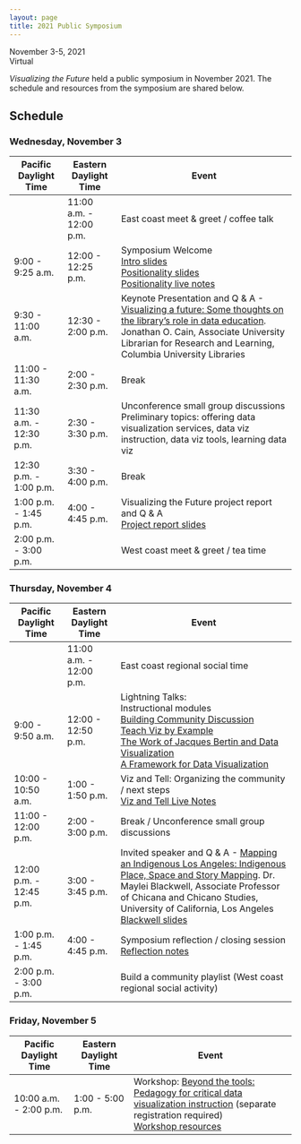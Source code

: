 ```yaml
---
layout: page
title: 2021 Public Symposium
---
```


November 3-5, 2021    
Virtual    

*Visualizing the Future* held a public symposium in November 2021. The schedule and resources from the symposium are shared below.

## Schedule

### Wednesday, November 3

| Pacific Daylight Time | Eastern Daylight Time | Event |
| ----- | ----- | ----- |
|  | 11:00 a.m. - 12:00 p.m. | East coast meet & greet / coffee talk|
| 9:00 - 9:25 a.m. | 12:00 - 12:25 p.m. | Symposium Welcome <br /> [Intro slides](https://docs.google.com/presentation/d/1EZ6_vgfs9ImgGtSZPc9mNc9Vi2CAgzRLZ-XUvMSzLOE/edit#slide=id.p) <br /> [Positionality slides](https://docs.google.com/presentation/d/1cS7_c6yWq6k4nob7bMTedY4Hz4C6U34QG367zaMKLcY/edit?usp=sharing) <br /> [Positionality live notes](https://docs.google.com/document/d/1BGNU_y4VVpIrxKhX5nCHIim4yudTaOePANKd9yMt98g/edit?usp=sharing)  |
| 9:30 - 11:00 a.m. | 12:30 - 2:00 p.m. | Keynote Presentation and Q & A - [Visualizing a future: Some thoughts on the library’s role in data education](keynote). Jonathan O. Cain, Associate University Librarian for Research and Learning, Columbia University Libraries |
| 11:00 - 11:30 a.m. | 2:00 - 2:30 p.m. | Break |
| 11:30 a.m. - 12:30 p.m. | 2:30 - 3:30 p.m. | Unconference small group discussions <br />Preliminary topics: offering data visualization services, data viz instruction, data viz tools, learning data viz|
| 12:30 p.m. - 1:00 p.m. | 3:30 - 4:00 p.m. | Break |
| 1:00 p.m. - 1:45 p.m. | 4:00 - 4:45 p.m. | Visualizing the Future project report and Q & A <br />[Project report slides](https://docs.google.com/presentation/d/1QA-a1M8iMW9RWcwQI7v3G_7wOvxCexrvBGbGszZTlTg/edit?usp=sharing )|
| 2:00 p.m. - 3:00 p.m. |  | West coast meet & greet / tea time |

### Thursday, November 4

| Pacific Daylight Time | Eastern Daylight Time | Event |
| ----- | ----- | ----- |
|  | 11:00 a.m. - 12:00 p.m. | East coast regional social time |
| 9:00 - 9:50 a.m. | 12:00 - 12:50 p.m. | Lightning Talks:<br />Instructional modules<br />[Building Community Discussion](https://docs.google.com/presentation/d/1wvvU-Z9C3OYf2ET8HFUyM9WOfvqS0lM1NK40_vAVdkg/edit?usp=sharing)<br />[Teach Viz by Example](https://docs.google.com/presentation/d/1BMOB8u0m59_-dwpdzC8_VONdk2456PsYS_EIvySeCfo/edit#slide=id.gfd1edff2e5_0_206)<br />[The Work of Jacques Bertin and Data Visualization](https://docs.google.com/presentation/d/1oEvjKkAkxlocvfKkXQ9W-CGh0-mtGJ_1dTjao7fVfkw/edit?usp=sharing)<br />[A Framework for Data Visualization](https://drive.google.com/file/d/1b-1PoGR-lkIhqxb9pvN9HjYWyWnmnV5w/view?usp=sharing)|
| 10:00 - 10:50 a.m. | 1:00 - 1:50 p.m. | Viz and Tell: Organizing the community / next steps <br />[Viz and Tell Live Notes](https://docs.google.com/document/d/1tY2ZXqq7fz5oRt1tTYzleWULaugy_BfZnTCb8cZM8w0/edit?usp=sharing)|
| 11:00 - 12:00 p.m. | 2:00 - 3:00 p.m. | Break / Unconference small group discussions |
| 12:00 p.m. - 12:45 p.m. | 3:00 - 3:45 p.m. | Invited speaker and Q & A - [Mapping an Indigenous Los Angeles: Indigenous Place, Space and Story Mapping](speaker). Dr. Maylei Blackwell, Associate Professor of Chicana and Chicano Studies, University of California, Los Angeles<br />[Blackwell slides](https://drive.google.com/file/d/1dMNFQXiTLBLoq3d4AGTwgRymbuFT3TPg/view?usp=sharing)|
| 1:00 p.m. - 1:45 p.m. | 4:00 - 4:45 p.m. | Symposium reflection / closing session<br />[Reflection notes](https://docs.google.com/document/d/1Shu7xozcB42hliHGi04gKRqAuDzYkcP9gQSXJyrmFPY/edit?usp=sharing)|
| 2:00 p.m. - 3:00 p.m. |  | Build a community playlist (West coast regional social activity) |

### Friday, November 5

| Pacific Daylight Time | Eastern Daylight Time | Event |
| ----- | ----- | ----- |
| 10:00 a.m. - 2:00 p.m. | 1:00 - 5:00 p.m. | Workshop: [Beyond the tools: Pedagogy for critical data visualization instruction](workshop) (separate registration required)<br />[Workshop resources](https://bit.ly/Beyondtools)|
